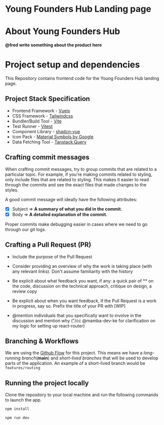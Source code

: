 # Young Founders Hub Landing page

# About Young Founders Hub
**@fred write something about the product here**

# Project setup and dependencies

This Repository contains frontend code for the Young Founders Hub landing page.

## Project Stack Specification

- Frontend Framework - [Vuejs](https://vuejs.org/)
- CSS Framework - [Tailwindcss](https://tailwindcss.com/)
- Bundler/Build Tool - [Vite](https://vitejs.dev/)
- Test Runner - [Vitest](https://vitest.dev/)
- Component Library - [shadcn-vue]([https://daisyui.com/](https://www.shadcn-vue.com/))
- Icon Pack - [Material Symbols by Google](https://fonts.google.com/icons)
- Data Fetching Tool - [Tanstack Query](https://tanstack.com/query/latest)

## Crafting commit messages

When crafting commit messages, try to group commits that are related to a particular topic. For example, if you're making commits related to styling, only include files that are related to styling. This makes it easier to read through the commits and see the exact files that made changes to the styles.

A good commit message will ideally have the following attributes:

- [x] Subject => **A summary of what you did in the commit.**
- [x] Body => **A detailed explanation of the commit.**

Proper commits make debugging easier in cases where we need to go through our git logs.

## Crafting a Pull Request (PR)

- Include the purpose of the Pull Request
- Consider providing an overview of why the work is taking place (with any relevant links). Don't assume familiarity with the history

- Be explicit about what feedback you want, if any: a quick pair of ** on the code, discussion on the technical approach, critique on design, a review copy
- Be explicit about when you want feedback, if the Pull Request is a work in progress, say so. Prefix the title of your PR with [WIP]
- @mention individuals that you specifically want to involve in the discussion and mention why ("/cc @mamba-dev-ke for clarification on my logic for setting up react-router)


## Branching & Workflows

We are using the [Github Flow](https://docs.github.com/en/get-started/quickstart/github-flow) for this project. This means we have a *long-running branch*(**main**) and *short-lived branches* that will be used to develop parts of the application. An example of a short-lived branch would be `features/routing`

## Running the project locally

Clone the repository to your local machine and run the following commands to launch the app.

```bash
npm install
```

```bash
npm run dev
```
